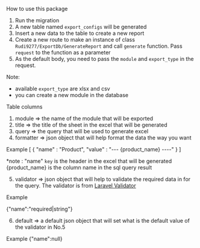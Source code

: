 How to use this package

1. Run the migration
2. A new table named `export_configs` will be generated
3. Insert a new data to the table to create a new report
4. Create a new route to make an instance of class `Rudi9277/ExportDb/GenerateReport` and call `generate` function. Pass `request` to the function as a parameter
5. As the default body, you need to pass the `module` and `export_type` in the request.

Note:

- available `export_type` are xlsx and csv
- you can create a new module in the database

Table columns

1. module => the name of the module that will be exported
2. title => the title of the sheet in the excel that will be generated
3. query => the query that will be used to generate excel
4. formatter => json object that will help format the data the way you want

Example
[
{
"name" : "Product",
"value" : "--- {product_name} ----"
}
]

\*note :
"name" `key` is the header in the excel that will be generated
{product_name} is the column name in the sql query result

5. validator => json object that will help to validate the required data in for the query. The validator is from [Laravel Validator](https://laravel.com/docs/11.x/validation)

Example

{"name":"required|string"}

6. default => a default json object that will set what is the default value of the validator in No.5

Example
{"name":null}
